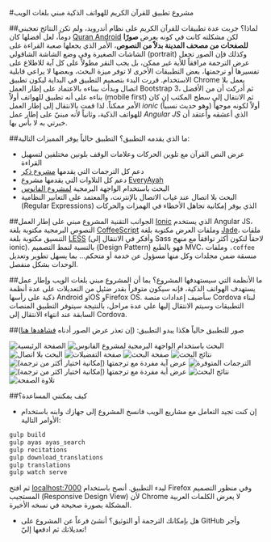 #مشروع تطبيق للقرآن الكريم  للهواتف الذكية مبني بلغات الويب

##لماذا؟
جربت عدة تطبيقات للقرآن الكريم على نظام أندرويد، ولم تكن النتائج تعجبني دوماً، لعل أفضلها كان [Quran Android](https://play.google.com/store/apps/details?id=com.quran.labs.androidquran) لكن مشكلته كانت في كونه يعرض __صورًا للصفحات من مصحف المدينة بدلاً من النصوص__، الأمر الذي يجعلها صعبة القراءة على الشاشات الصغيرة وفي وضع الشاشة الشاقولي (portrait) وكذلك فإن الصور تجعل عرض الترجمة مرافقاً للأية غير ممكن، بل يجب النقر مطولاً على كل آية للاطلاع على تفسيرها أو ترجمتها، بعض التطبيقات الأخرى لا توفر ميزة البحث، وبعضها لا يراعي قابلية الاستخدام.
قررت البدء بتصميم التطبيق في البداية ليكون تطبيق Chrome يعمل بلا اتصال وبدأت ببناءه بالاعتماد على إطار العمل Bootstrap 3، ثم أدركت أن من الأفضل بناءه على أنه تطبيق للهواتف أولاً (mobile first) ثم الانتقال إلى سطح المكتب إن كان الأمر ممكناً.
لذا قمت بالانتقال إلى إطار العمل _ionic_ (وهو حديث نسبياً) أولاً لكونه موجهاً للهواتف الذكية، وثانياً لأنه مبنيّ على إطار عمل _Angular JS_ الذي أعشقه وأعتقد أن خبرتي به لا بأس بها.

##ما الذي يقدمه التطبيق؟
التطبيق حالياً يوفر المميزات التالية:
  * عرض النص القرآن مع تلوين الحركات وعلامات الوقف بلونين مختلفين لتسهيل القراءة
  * دعم كل الترجمات التي يقدمها [مشروع ذكر](http://zekr.org/resources.html)
  * دعم كل التلاوات التي يقدمها مشروع [EveryAyah](http://everyayah.com/)
  * البحث باستخدام الواجهة البرمجية [لمشروع الفانوس](http://alfanous.org/)
  * البحث بلا اتصال عند غياب الاتصال بالإنترنت، والمعتمد على التعابير النظامية (Regular Expressions) الذي يوفر إمكانية تجاهل الأخطاء في الهمزات والحركات

##الجوانب التقنية
المشروع مبني على إطار العمل [Ionic](http://ionicframework.com/) الذي يستخدم Angular JS، النصوص البرمجية مكتوبة بلغة [CoffeeScript](http://coffeescript.org/) وملفات العرض مكتوبة بلغة [Jade](http://jade-lang.com)، ملفات التنسيق مكتوبة بلغة [LESS](http://lesscss.org) (وأفكر في الانتقال إلى Sass لاحقاً لتكون أكثر توافقاً مع منهج ionic).
بالنسبة لنمط التصميم (Design Pattern) فهو بالطبع MVC، وملفات `.coffee` منسقة ضمن مجلدات وكل منها مسؤول عن خدمة أو متحكم... بما يسهل تطوير وتعديل الوحدات بشكل منفصل.

##ما الأنظمة التي سيستهدفها المشروع؟
بما أن المشروع مبني بلغات الويب وإطار عمل يستهدف الهواتف الذكية، فإنه سيكون متوفراً بقدر ضئيل من التعديلات على عدة أنظمة ذكية على رأسها Android وiOS وFirefox OS. سأضيف إعدادات منصة Cordova لبناء التطبيقات وسيتم الانتقال إليها على عدة مراحل، بالنتيجة سيتوفر التطبيق المنصات السابقة عند انتهاء الانتقال إلى Cordova.

##صور للتطبيق
حالياً هكذا يبدو التطبيق: (إن تعذر عرض الصور أدناه [فشاهدها هنا](http://imgur.com/a/zL9g5))

![الصفحة الرئيسية](http://i.imgur.com/xH9iWiU.png)
![البحث باستخدام الواجهة البرمجية لمشروع الفانوس](http://i.imgur.com/UDhVLXR.png)
![البحث بلا اتصال](http://i.imgur.com/OEVoJLO.png)
![صفحة التفضيلات](http://i.imgur.com/ekO9UYj.png)
![صفحة البحث](http://i.imgur.com/IjqMQPD.png)
![نتائج البحث](http://i.imgur.com/HK5M9zf.png)
![عرض آية مفردة مع ترجمتها (إمكانية اختيار أكثر من ترجمة)](http://i.imgur.com/hl8tsPF.png)
![الترجمات المتوفرة](http://i.imgur.com/l1kqI3j.png)
![عرض أية مفردة مع ترجمتها (إمكانية اختيار اكثر من ترجمة)](http://i.imgur.com/2pxbeMz.png)
![نتائج البحث](http://i.imgur.com/4bEwPzY.png)
![تلاوة الصفحة](http://i.imgur.com/DwMuKR6.png)

##كيف يمكنني المساعدة؟
* إن كنت تجيد التعامل مع مشاريع الويب فانسخ المشروع إلى جهازك وابنه باستخدام الأوامر التالية:

```bash
gulp build
gulp ayas ayas_search
gulp recitations
gulp download_translations
gulp translations
gulp watch serve
```

ثم افتح [localhost:7000](http://localhost:7000/) لبدء التطبيق. أنصح باستخدام Firefox وفي منظور التصميم المستجيب (Responsive Design View) لأن Chrome لا يعرض الكلمات العربية المشكلة بصورة صحيحة في نسخه الأخيرة.
* هل بإمكانك الترجمة أو التوثيق؟ أنشئ فرعاً عن المشروع على GitHub وأجر تعديلاتك ثم ادفعها إليّ!
